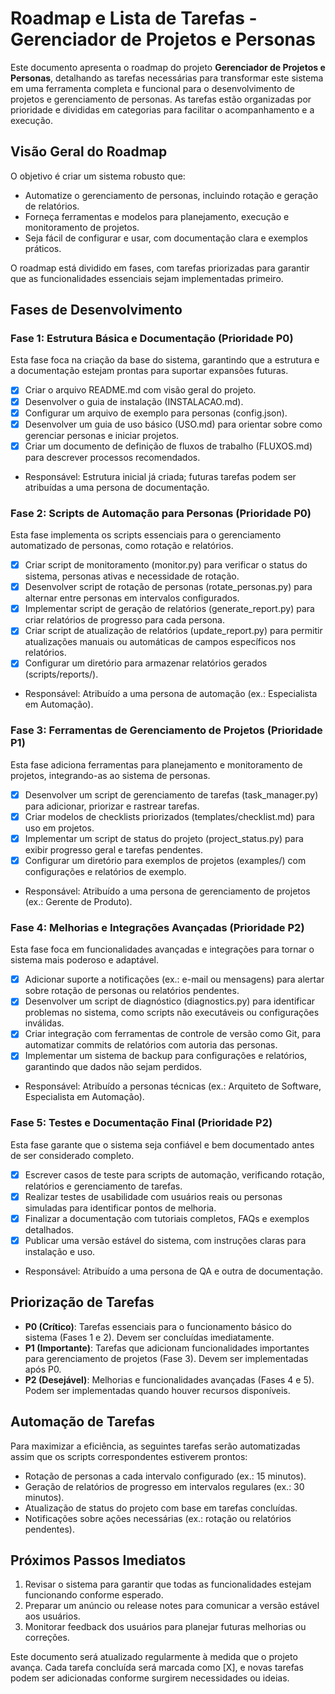# Roadmap e Lista de Tarefas - Gerenciador de Projetos e Personas

Este documento apresenta o roadmap do projeto **Gerenciador de Projetos e Personas**, detalhando as tarefas necessárias para transformar este sistema em uma ferramenta completa e funcional para o desenvolvimento de projetos e gerenciamento de personas. As tarefas estão organizadas por prioridade e divididas em categorias para facilitar o acompanhamento e a execução.

## Visão Geral do Roadmap

O objetivo é criar um sistema robusto que:
- Automatize o gerenciamento de personas, incluindo rotação e geração de relatórios.
- Forneça ferramentas e modelos para planejamento, execução e monitoramento de projetos.
- Seja fácil de configurar e usar, com documentação clara e exemplos práticos.

O roadmap está dividido em fases, com tarefas priorizadas para garantir que as funcionalidades essenciais sejam implementadas primeiro.

## Fases de Desenvolvimento

### Fase 1: Estrutura Básica e Documentação (Prioridade P0)
Esta fase foca na criação da base do sistema, garantindo que a estrutura e a documentação estejam prontas para suportar expansões futuras.

- [X] Criar o arquivo README.md com visão geral do projeto.
- [X] Desenvolver o guia de instalação (INSTALACAO.md).
- [X] Configurar um arquivo de exemplo para personas (config.json).
- [X] Desenvolver um guia de uso básico (USO.md) para orientar sobre como gerenciar personas e iniciar projetos.
- [X] Criar um documento de definição de fluxos de trabalho (FLUXOS.md) para descrever processos recomendados.
- Responsável: Estrutura inicial já criada; futuras tarefas podem ser atribuídas a uma persona de documentação.

### Fase 2: Scripts de Automação para Personas (Prioridade P0)
Esta fase implementa os scripts essenciais para o gerenciamento automatizado de personas, como rotação e relatórios.

- [X] Criar script de monitoramento (monitor.py) para verificar o status do sistema, personas ativas e necessidade de rotação.
- [X] Desenvolver script de rotação de personas (rotate_personas.py) para alternar entre personas em intervalos configurados.
- [X] Implementar script de geração de relatórios (generate_report.py) para criar relatórios de progresso para cada persona.
- [X] Criar script de atualização de relatórios (update_report.py) para permitir atualizações manuais ou automáticas de campos específicos nos relatórios.
- [X] Configurar um diretório para armazenar relatórios gerados (scripts/reports/).
- Responsável: Atribuído a uma persona de automação (ex.: Especialista em Automação).

### Fase 3: Ferramentas de Gerenciamento de Projetos (Prioridade P1)
Esta fase adiciona ferramentas para planejamento e monitoramento de projetos, integrando-as ao sistema de personas.

- [X] Desenvolver um script de gerenciamento de tarefas (task_manager.py) para adicionar, priorizar e rastrear tarefas.
- [X] Criar modelos de checklists priorizados (templates/checklist.md) para uso em projetos.
- [X] Implementar um script de status do projeto (project_status.py) para exibir progresso geral e tarefas pendentes.
- [X] Configurar um diretório para exemplos de projetos (examples/) com configurações e relatórios de exemplo.
- Responsável: Atribuído a uma persona de gerenciamento de projetos (ex.: Gerente de Produto).

### Fase 4: Melhorias e Integrações Avançadas (Prioridade P2)
Esta fase foca em funcionalidades avançadas e integrações para tornar o sistema mais poderoso e adaptável.

- [X] Adicionar suporte a notificações (ex.: e-mail ou mensagens) para alertar sobre rotação de personas ou relatórios pendentes.
- [X] Desenvolver um script de diagnóstico (diagnostics.py) para identificar problemas no sistema, como scripts não executáveis ou configurações inválidas.
- [X] Criar integração com ferramentas de controle de versão como Git, para automatizar commits de relatórios com autoria das personas.
- [X] Implementar um sistema de backup para configurações e relatórios, garantindo que dados não sejam perdidos.
- Responsável: Atribuído a personas técnicas (ex.: Arquiteto de Software, Especialista em Automação).

### Fase 5: Testes e Documentação Final (Prioridade P2)
Esta fase garante que o sistema seja confiável e bem documentado antes de ser considerado completo.

- [X] Escrever casos de teste para scripts de automação, verificando rotação, relatórios e gerenciamento de tarefas.
- [X] Realizar testes de usabilidade com usuários reais ou personas simuladas para identificar pontos de melhoria.
- [X] Finalizar a documentação com tutoriais completos, FAQs e exemplos detalhados.
- [X] Publicar uma versão estável do sistema, com instruções claras para instalação e uso.
- Responsável: Atribuído a uma persona de QA e outra de documentação.

## Priorização de Tarefas

- **P0 (Crítico)**: Tarefas essenciais para o funcionamento básico do sistema (Fases 1 e 2). Devem ser concluídas imediatamente.
- **P1 (Importante)**: Tarefas que adicionam funcionalidades importantes para gerenciamento de projetos (Fase 3). Devem ser implementadas após P0.
- **P2 (Desejável)**: Melhorias e funcionalidades avançadas (Fases 4 e 5). Podem ser implementadas quando houver recursos disponíveis.

## Automação de Tarefas

Para maximizar a eficiência, as seguintes tarefas serão automatizadas assim que os scripts correspondentes estiverem prontos:
- Rotação de personas a cada intervalo configurado (ex.: 15 minutos).
- Geração de relatórios de progresso em intervalos regulares (ex.: 30 minutos).
- Atualização de status do projeto com base em tarefas concluídas.
- Notificações sobre ações necessárias (ex.: rotação ou relatórios pendentes).

## Próximos Passos Imediatos

1. Revisar o sistema para garantir que todas as funcionalidades estejam funcionando conforme esperado.
2. Preparar um anúncio ou release notes para comunicar a versão estável aos usuários.
3. Monitorar feedback dos usuários para planejar futuras melhorias ou correções.

Este documento será atualizado regularmente à medida que o projeto avança. Cada tarefa concluída será marcada como [X], e novas tarefas podem ser adicionadas conforme surgirem necessidades ou ideias.
